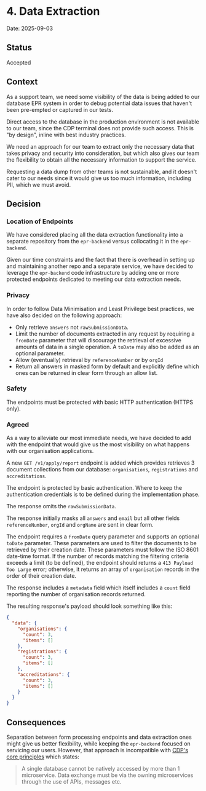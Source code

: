 # 4. Data Extraction

Date: 2025-09-03

## Status

Accepted

## Context

As a support team, we need some visibility of the data is being added to our database EPR system in order to debug potential data issues that haven't been pre-empted or captured in our tests.

Direct access to the database in the production environment is not available to our team, since the CDP terminal does not provide such access. This is "by design", inline with best industry practices.

We need an approach for our team to extract only the necessary data that takes privacy and security into consideration, but which also gives our team the flexibility to obtain all the necessary information to support the service.

Requesting a data dump from other teams is not sustainable, and it doesn't cater to our needs since it would give us too much information, including PII, which we must avoid.

## Decision

### Location of Endpoints

We have considered placing all the data extraction functionality into a separate repository from the `epr-backend` versus collocating it in the `epr-backend`.

Given our time constraints and the fact that there is overhead in setting up and maintaining another repo and a separate service, we have decided to leverage the `epr-backend` code infrastructure by adding one or more protected endpoints dedicated to meeting our data extraction needs.

### Privacy

In order to follow Data Minimisation and Least Privilege best practices, we have also decided on the following approach:

- Only retrieve `answers` not `rawSubmissionData`.
- Limit the number of documents extracted in any request by requiring a `fromDate` parameter that will discourage the retrieval of excessive amounts of data in a single operation. A `toDate` may also be added as an optional parameter.
- Allow (eventually) retrieval by `referenceNumber` or by `orgId`
- Return all answers in masked form by default and explicitly define which ones can be returned in clear form through an allow list.

### Safety

The endpoints must be protected with basic HTTP authentication (HTTPS only).

### Agreed

As a way to alleviate our most immediate needs, we have decided to add with the endpoint that would give us the most visibility on what happens with our organisation applications.

A new `GET /v1/apply/report` endpoint is added which provides retrieves 3 document collections from our database: `organisations`, `registrations` and `accreditations`.

The endpoint is protected by basic authentication. Where to keep the authentication credentials is to be defined during the implementation phase.

The response omits the `rawSubmissionData`.

The response initially masks all `answers` and `email` but all other fields `referenceNumber`, `orgId` and `orgName` are sent in clear form.

The endpoint requires a `fromDate` query parameter and supports an optional `toDate` parameter. These parameters are used to filter the documents to be retrieved by their creation date. These parameters must follow the ISO 8601 date-time format. If the number of records matching the filtering criteria exceeds a limit (to be defined), the endpoint should returns a `413 Payload Too Large` error; otherwise, it returns an array of `organisation` records in the order of their creation date.

The response includes a `metadata` field which itself includes a `count` field reporting the number of organisation records returned.

The resulting response's payload should look something like this:

```json
{
  "data": {
    "organisations": {
      "count": 3,
      "items": []
    },
    "registrations": {
      "count": 3,
      "items": []
    },
    "accreditations": {
      "count": 3,
      "items": []
    }
  }
}
```

## Consequences

Separation between form processing endpoints and data extraction ones might give us better flexibility, while keeping the `epr-backend` focused on servicing our users. However, that approach is incompatible with [CDP's core principles](https://portal.cdp-int.defra.cloud/documentation/onboarding/onboarding-considerations.md#microservices) which states:

> A single database cannot be natively accessed by more than 1 microservice. Data exchange must be via the owning microservices through the use of APIs, messages etc.
